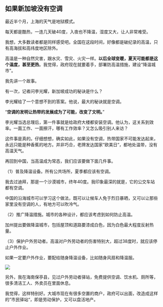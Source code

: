## 如果新加坡没有空调

最近半个月，上海的天气是地狱模式。

每天都是酷热，一连几天破40度，入夜也不降温，湿度又大，让人非常难受。

我想，大多数读者都是同样感受吧。全国在这段时间，好像都是破纪录的高温，只有高海拔和高纬度地区除外。

高温是一种自然灾害，跟水灾、雪灾、火灾一样。**以后全球变暖，夏天可能都是这个温度，甚至更热**。我觉得，政府现在就要着手，部署防高温措施，建设“降温城市”。

我先讲一个故事。

有一次，记者问李光耀，新加坡成功的秘诀是什么？

李光耀给了一个意想不到的答案。他说，最大的秘诀就是空调。

“**空调的发明让热带的发展成为了可能，改变了文明。**”

李光耀当选总理后，第一件事就是给政府大楼都安装空调。他认为，这关系到效率。一面工作、一面擦汗，哪有工作效率？又怎么吸引别人来访？

这件事是真的。仔细想想，确实如此，如果没有空调，热带国家不可能发达起来，永远只能是种香蕉的地方。并非巧合，老牌发达国家“欧美日“，都地处温带，没有高温天气。

再回到中国，当高温成为常态，我们应该要做下面几件事。

（1）普及降温设备。所有公共场所，夏季都应该有空调。

我去过迪拜，那是一个沙漠城市，终年40度。我印象最深的就是，它的公交车站都有空调。

中国的沿海城市可以学习这个做法，既可以让候车人免于烈日暴晒，又可以让那些家里没有空调的人，有地方可以吹冷气。

（2）推广降温措施。城市的各种设计，都应该考虑到如何防止高温。

加州提出要做降温城市，包括屋顶和道路要漆成白色，因为白色最大程度反射热量。

（3）保护户外劳动者。高温对户外劳动者的伤害特别大，超过38度时，就应该停止户外作业。

如果一定要户外作业，要配给随身降温设备，比如随身风扇和降温服。

![](https://cdn.beekka.com/blogimg/asset/202408/bg2024081201.webp)

另外，我在海南保亭县，见过户外劳动者驿站，免费提供空调、饮水机、厕所等，很多清洁工人、外卖员在里面休息。

我觉得，这样特别好。大城市现在有很多空置的商户，政府可以出面，改造成这样的”市民驿站“，即是劳动保护，又可以盘活地产。

